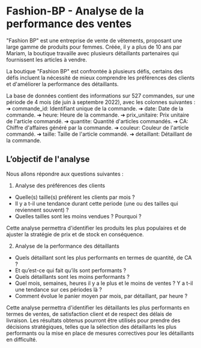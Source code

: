 # Fashion-BP - Analyse de la performance des ventes

"Fashion BP" est une entreprise de vente de vêtements, proposant une large gamme de produits pour femmes. Créée, il y a plus de 10 ans par Mariam, la boutique travaille avec plusieurs détaillants partenaires qui fournissent les articles à vendre.

La boutique "Fashion BP" est confrontée à plusieurs défis, certains des défis incluent la nécessité de mieux comprendre les préférences des clients et d'améliorer la performance des détaillants.

La base de données contient des informations sur 527 commandes, sur une période de 4 mois (de juin à septembre 2022), avec les colonnes suivantes :
➔ commande_id: Identifiant unique de la commande.
➔ date: Date de la commande.
➔ heure: Heure de la commande.
➔ prix_unitaire: Prix unitaire de l'article commandé.
➔ quantite: Quantité d'articles commandés.
➔ CA: Chiffre d'affaires généré par la commande.
➔ couleur: Couleur de l'article commandé.
➔ taille: Taille de l'article commandé.
➔ detaillant: Détaillant de la commande.

## L’objectif de l'analyse

Nous allons répondre aux questions suivantes :
1. Analyse des préférences des clients
- Quelle(s) taille(s) préférent les clients par mois ?
- Il y a t-il une tendance durant cette periode (une ou des tailles qui reviennent souvent) ?
- Quelles tailles sont les moins vendues ? Pourquoi ?

Cette analyse permettra d'identifier les produits les plus populaires et de ajuster la stratégie de prix et de stock en conséquence.

2. Analyse de la performance des détaillants
- Quels détaillant sont les plus performants en termes de quantité, de CA ? 
- Et qu’est-ce qui fait qu’ils sont performants ?
- Quels détaillants sont les moins performants ?
- Quel mois, semaines, heures il y a le plus et le moins de ventes ? Y a t-il une tendance sur ces périodes là ? 
- Comment évolue le panier moyen par mois, par détaillant, par heure ?

Cette analyse permettra d'identifier les détaillants les plus performants en termes de ventes, de satisfaction client et de respect des délais de livraison. Les résultats obtenus pourront être utilisés pour prendre des décisions stratégiques, telles que la sélection des détaillants les plus performants ou la mise en place de mesures correctives pour les détaillants en difficulté.
